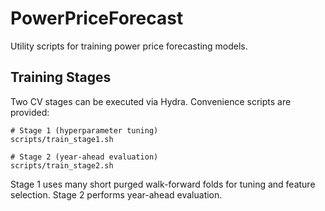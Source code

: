 # PowerPriceForecast

Utility scripts for training power price forecasting models.

## Training Stages

Two CV stages can be executed via Hydra. Convenience scripts are provided:

```
# Stage 1 (hyperparameter tuning)
scripts/train_stage1.sh

# Stage 2 (year-ahead evaluation)
scripts/train_stage2.sh
```

Stage 1 uses many short purged walk-forward folds for tuning and feature
selection. Stage 2 performs year-ahead evaluation.
